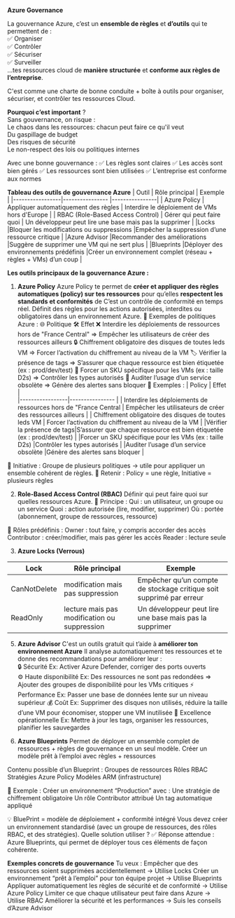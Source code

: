 **Azure Governance**

La gouvernance Azure, c’est un **ensemble de règles** et **d’outils** qui te permettent de :    
✅ Organiser    
✅ Contrôler     
✅ Sécuriser     
✅ Surveiller     
...tes ressources cloud de **manière structurée** et **conforme aux règles de l’entreprise**.    

C'est comme une charte de bonne conduite + boîte à outils pour organiser, sécuriser, et contrôler tes ressources Cloud.   

**Pourquoi c’est important** ?   
Sans gouvernance, on risque :    
Le chaos dans les ressources: chacun peut faire ce qu'il veut    
Du gaspillage de budget    
Des risques de sécurité    
Le non-respect des lois ou politiques internes    

Avec une bonne gouvernance :
✅ Les règles sont claires
✅ Les accès sont bien gérés
✅ Les ressources sont bien utilisées
✅ L’entreprise est conforme aux normes      


**Tableau des outils de gouvernance Azure**
|  Outil	        |  Rôle principal                 |    Exemple    |
|-----------------|----------------                 |----------------|
| Azure Policy   | Appliquer automatiquement des règles	  | Interdire le déploiement de VMs hors d'Europe    |
| RBAC (Role-Based Access Control)	   | Gérer qui peut faire quoi   | Un développeur peut lire une base mais pas la supprimer   |
|Locks   |Bloquer les modifications ou suppressions   |Empêcher la suppression d’une ressource critique  |
|Azure Advisor	  |Recommander des améliorations  |Suggère de supprimer une VM qui ne sert plus  |
|Blueprints	  |Déployer des environnements prédéfinis  |Créer un environnement complet (réseau + règles + VMs) d’un coup |

 **Les outils principaux de la gouvernance Azure :**

1. **Azure Policy**
Azure Policy te permet de **créer et appliquer des règles automatiques (policy) sur tes ressources** pour qu’elles **respectent les standards et conformités** de
C’est un contrôle de conformité en temps réel.
Définit des règles pour les actions autorisées, interdites ou obligatoires dans un environnement Azure.
📌 Exemples de politiques Azure :
🌐 Politique	🛠️ Effet
❌ Interdire les déploiements de ressources hors de "France Central"	=> Empêcher les utilisateurs de créer des ressources ailleurs
🔒 Chiffrement obligatoire des disques de toutes leds VM => 	Forcer l’activation du chiffrement au niveau de la VM
🏷️ Vérifier la présence de tags => 	S’assurer que chaque ressource est bien étiquetée (ex : prod/dev/test)
📎 Forcer un SKU spécifique pour les VMs (ex : taille D2s)	=> Contrôler les types autorisés
🔄 Auditer l’usage d’un service obsolète	=> Génère des alertes sans bloquer
📌 Exemples :
|  Policy      |  Effet                |   
|-----------------|----------------    |
| Interdire les déploiements de ressources hors de "France Central   |  Empêcher les utilisateurs de créer des ressources ailleurs  |
| Chiffrement obligatoire des disques de toutes leds VM | Forcer l’activation du chiffrement au niveau de la VM  | 
|Vérifier la présence de tags|S’assurer que chaque ressource est bien étiquetée (ex : prod/dev/test)  |
|Forcer un SKU spécifique pour les VMs (ex : taille D2s) |Contrôler les types autorisés |
|Auditer l’usage d’un service obsolète  |Génère des alertes sans bloquer |

🔹 Initiative :
Groupe de plusieurs politiques → utile pour appliquer un ensemble cohérent de règles.
🧠 Retenir : Policy = une règle, Initiative = plusieurs règles

2. **Role-Based Access Control (RBAC)**
Définir qui peut faire quoi sur quelles ressources Azure.
🔐 Principe :
Qui : un utilisateur, un groupe ou un service
Quoi : action autorisée (lire, modifier, supprimer)
Où : portée (abonnement, groupe de ressources, ressource)

📌 Rôles prédéfinis :
Owner : tout faire, y compris accorder des accès
Contributor : créer/modifier, mais pas gérer les accès
Reader : lecture seule


3. **Azure Locks (Verrous)**

| Lock        |  Rôle principal                 |    Exemple    |
|-----------------|----------------                 |----------------|
|CanNotDelete  | modification mais pas suppression  |Empêcher qu’un compte de stockage critique soit supprimé par erreur|
| ReadOnly    | lecture mais pas modification ou suppression   | Un développeur peut lire une base mais pas la supprimer   |


5. **Azure Advisor** 
C'est un outils gratuit qui t’aide à **améliorer ton environnement Azure** 
Il analyse automatiquement tes ressources et te donne des recommandations pour améliorer leur :   
🔒 Sécurité  Ex: Activer Azure Defender, corriger des ports ouverts   
⚙️ Haute disponibilité    Ex: Des ressources ne sont pas redondées	 => Ajouter des groupes de disponibilité pour les VMs critiques
⚡ Performance   Ex: Passer une base de données lente sur un niveau supérieur
💰 Coût   Ex: Supprimer des disques non utilisés, réduire la taille d’une VM pour économiser, stopper une VM inutilisée
🧰 Excellence opérationnelle   Ex: Mettre à jour les tags, organiser les ressources, planifier les sauvegardes



5. **Azure Blueprints**
Permet de déployer un ensemble complet de ressources + règles de gouvernance en un seul modèle.
Créer un modèle prêt à l’emploi avec règles + ressources

Contenu possible d’un Blueprint :
Groupes de ressources
Rôles RBAC
Stratégies Azure Policy
Modèles ARM (infrastructure)


📌 Exemple :
Créer un environnement “Production” avec :
Une stratégie de chiffrement obligatoire
Un rôle Contributor attribué
Un tag automatique appliqué

💡 BluePrint = modèle de déploiement + conformité intégré
Vous devez créer un environnement standardisé (avec un groupe de ressources, des rôles RBAC, et des stratégies). Quelle solution utiliser ?
✅ Réponse attendue : Azure Blueprints, qui permet de déployer tous ces éléments de façon cohérente.


**Exemples concrets de gouvernance**
Tu veux :
Empêcher que des ressources soient supprimées accidentellement → Utilise Locks
Créer un environnement “prêt à l’emploi” pour ton équipe projet → Utilise Blueprints
Appliquer automatiquement les règles de sécurité et de conformité → Utilise Azure Policy
Limiter ce que chaque utilisateur peut faire dans Azure → Utilise RBAC
Améliorer la sécurité et les performances → Suis les conseils d’Azure Advisor


